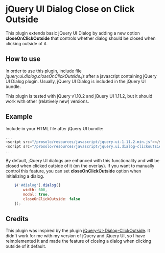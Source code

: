 jQuery UI Dialog Close on Click Outside
=============================

This plugin extends basic jQuery UI Dialog by adding a new option **closeOnClickOutside** that controls whether dialog should be closed when clicking outside of it.

## How to use
In order to use this plugin, include file *jquery.ui.dialog.closeOnClickOutside.js* after a javascript containing jQuery UI Dialog plugin. Usually, jQuery UI Dialog is included in the jQuery UI bundle.

This plugin is tested with jQuery v1.10.2 and jQuery UI 1.11.2, but it should work with other (relatively new) versions.

## Example

Include in your HTML file after jQuery UI bundle:

```javascript 
...
<script src="/prosolo/resources/javascript/jquery-ui-1.11.2.min.js"></script>
<script src="/prosolo/resources/javascript/jquery.ui.dialog-clickoutside.js"></script>
...
```

By default, jQuery UI dialogs are enhanced with this functionality and will be closed when clicked outside of it (on the overlay). If you want to manually control this feature, you can set **closeOnClickOutside** option when initializing a dialog.

```javascript
	$('#dialog').dialog({
		width: 600,
		modal: true,
		closeOnClickOutside: false
	});
```

## Credits

This plugin was inspired by the plugin [jQuery-UI-Dialog-ClickOutside](https://github.com/coheractio/jQuery-UI-Dialog-ClickOutside). It didn't work for me with my version of jQuery and jQuery UI, so I have reimplemented it and made the feature of closing a dialog when clicking outside of it default.